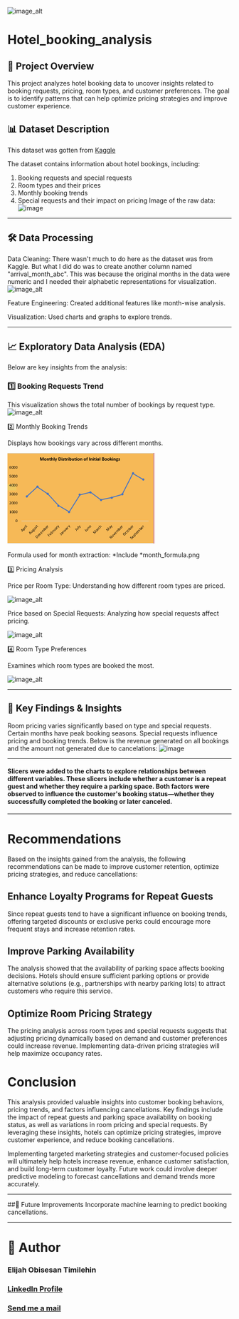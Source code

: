 ![image_alt](https://github.com/etimexo/Hotel_booking_analysis/blob/main/images/hotel1.png)

# Hotel_booking_analysis
## 📌 Project Overview

This project analyzes hotel booking data to uncover insights related to booking requests, pricing, room types, and customer preferences. The goal is to identify patterns that can help optimize pricing strategies and improve customer experience.

## 📊 Dataset Description
This dataset was gotten from [Kaggle](https://www.kaggle.com/datasets/ahsan81/hotel-reservations-classification-dataset)

The dataset contains information about hotel bookings, including:
1. Booking requests and special requests
2. Room types and their prices
3. Monthly booking trends
4. Special requests and their impact on pricing
Image of the raw data:
![image](https://github.com/etimexo/Hotel_booking_analysis/blob/main/visualizations/rawData.png)
___

## 🛠 Data Processing

Data Cleaning: There wasn't much to do here as the dataset was from Kaggle. But what I did do was to create another column named "arrival_month_abc".
This was because the original months in the data were numeric and I needed their alphabetic representations for visualization.
![image_alt](https://github.com/etimexo/Hotel_booking_analysis/blob/main/visualizations/monthFormula.png)

Feature Engineering: Created additional features like month-wise analysis.

Visualization: Used charts and graphs to explore trends.
___

## 📈 Exploratory Data Analysis (EDA)

Below are key insights from the analysis:

### 1️⃣ Booking Requests Trend

This visualization shows the total number of bookings by request type.
![image_alt](https://github.com/etimexo/Hotel_booking_analysis/blob/main/visualizations/bookingStatus.png)

2️⃣ Monthly Booking Trends

Displays how bookings vary across different months.

![image_alt](https://github.com/etimexo/Hotel_booking_analysis/blob/main/visualizations/month.png)

Formula used for month extraction: *Include *month_formula.png

3️⃣ Pricing Analysis

Price per Room Type: Understanding how different room types are priced.

![image_alt](https://github.com/etimexo/Hotel_booking_analysis/blob/main/visualizations/pricePerRoomType.png)

Price based on Special Requests: Analyzing how special requests affect pricing.

![image_alt](https://github.com/etimexo/Hotel_booking_analysis/blob/main/visualizations/pricePerSpecial.png)

4️⃣ Room Type Preferences

Examines which room types are booked the most.

![image_alt](https://github.com/etimexo/Hotel_booking_analysis/blob/main/visualizations/roomType.png)

___
## 📝 Key Findings & Insights

Room pricing varies significantly based on type and special requests.
Certain months have peak booking seasons.
Special requests influence pricing and booking trends.
Below is the revenue generated on all bookings and the amount not generated due to cancelations:
![image](https://github.com/user-attachments/assets/43d9f0ca-d359-4c75-820b-a3400f9c4781)

___

#### Slicers were added to the charts to explore relationships between different variables. These slicers include whether a customer is a repeat guest and whether they require a parking space. Both factors were observed to influence the customer's booking status—whether they successfully completed the booking or later canceled.

___

# Recommendations
Based on the insights gained from the analysis, the following recommendations can be made to improve customer retention, optimize pricing strategies, and reduce cancellations:
## Enhance Loyalty Programs for Repeat Guests
Since repeat guests tend to have a significant influence on booking trends, offering targeted discounts or exclusive perks could encourage more frequent stays and increase retention rates.

## Improve Parking Availability
The analysis showed that the availability of parking space affects booking decisions. Hotels should ensure sufficient parking options or provide alternative solutions (e.g., partnerships with nearby parking lots) to attract customers who require this service.

## Optimize Room Pricing Strategy
The pricing analysis across room types and special requests suggests that adjusting pricing dynamically based on demand and customer preferences could increase revenue. Implementing data-driven pricing strategies will help maximize occupancy rates.

# Conclusion
This analysis provided valuable insights into customer booking behaviors, pricing trends, and factors influencing cancellations. Key findings include the impact of repeat guests and parking space availability on booking status, as well as variations in room pricing and special requests. By leveraging these insights, hotels can optimize pricing strategies, improve customer experience, and reduce booking cancellations.

Implementing targeted marketing strategies and customer-focused policies will ultimately help hotels increase revenue, enhance customer satisfaction, and build long-term customer loyalty. Future work could involve deeper predictive modeling to forecast cancellations and demand trends more accurately.

___

##🔮 Future Improvements
Incorporate machine learning to predict booking cancellations.

___
# 📌 Author

### Elijah Obisesan Timilehin
### [LinkedIn Profile](https://www.linkedin.com/in/teoso)
### [Send me a mail](elijahobisesan01@gmail.com)
